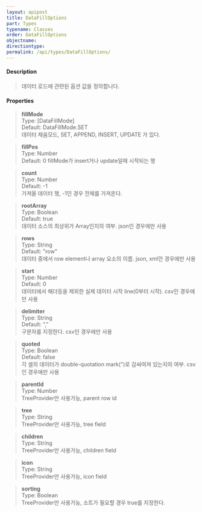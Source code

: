 ```yaml
---
layout: apipost
title: DataFillOptions
part: Types
typename: Classes
order: DataFillOptions
objectname: 
directiontype: 
permalink: /api/types/DataFillOptions/
---
```


#### Description

> 데이터 로드에 관련된 옵션 값을 정의합니다. 

#### Properties

> **fillMode**         
> Type: [DataFillMode]    
> Default: DataFillMode.SET   
> 데이터 채움모드, SET, APPEND, INSERT, UPDATE 가 있다.    

> **fillPos**          
> Type: Number   
> Default: 0 
> fillMode가 insert거나 update일때 시작되는 행     

> **count**       
> Type: Number    
> Default: -1    
> 가져올 데이터 행, -1인 경우 전체를 가져온다.         

> **rootArray**         
> Type: Boolean   
> Default: true    
> 데이터 소스의 최상위가 Array인지의 여부. json인 경우에만 사용  

> **rows**         
> Type: String    
> Default: "row"    
> 데이터 중에서 row element나 array 요소의 이름. json, xml안 경우에만 사용     

> **start**  
> Type: Number  
> Default: 0  
> 데이터에서 해더등을 제외한 실제 데이터 시작 line(0부터 시작). csv인 경우에만 사용  

> **delimiter**  
> Type: String  
> Default: ","  
> 구분자를 지정한다. csv인 경우에만 사용   

> **quoted**  
> Type: Boolean  
> Default: false  
> 각 셀의 데이터가 double-quotation mark(")로 감싸여져 있는지의 여부. csv인 경우에만 사용    

> **parentId**  
> Type: Number  
> TreeProvider만 사용가능, parent row id  

> **tree**  
> Type: String  
> TreeProvider만 사용가능, tree field  

> **children**   
> Type: String  
> TreeProvider만 사용가능, children field  

> **icon**  
> Type: String  
> TreeProvider만 사용가능, icon field  

> **sorting**  
> Type: Boolean  
> TreeProvider만 사용가능, 소트가 필요할 경우 true를 지정한다.  

